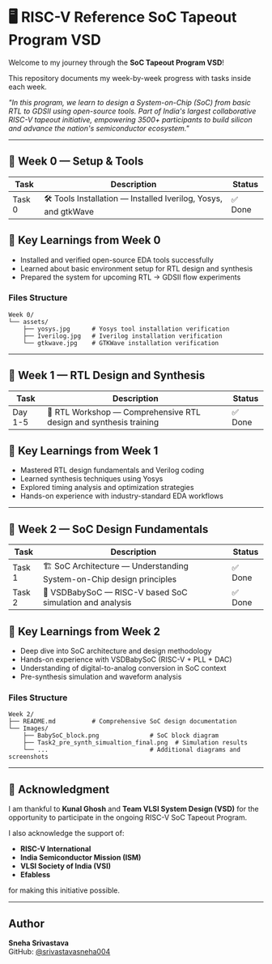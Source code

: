 # 🖥️ RISC-V Reference SoC Tapeout Program VSD

Welcome to my journey through the **SoC Tapeout Program VSD**!

This repository documents my week-by-week progress with tasks inside each week.

*"In this program, we learn to design a System-on-Chip (SoC) from basic RTL to GDSII using open-source tools. Part of India's largest collaborative RISC-V tapeout initiative, empowering 3500+ participants to build silicon and advance the nation's semiconductor ecosystem."*

---

## 📅 Week 0 — Setup & Tools

| Task | Description | Status |
|------|-------------|--------|
| Task 0 | 🛠️ Tools Installation — Installed Iverilog, Yosys, and gtkWave | ✅ Done |

## 🌟 Key Learnings from Week 0

- Installed and verified open-source EDA tools successfully
- Learned about basic environment setup for RTL design and synthesis
- Prepared the system for upcoming RTL → GDSII flow experiments

### Files Structure

```
Week 0/
└── assets/
    ├── yosys.jpg      # Yosys tool installation verification
    ├── Iverilog.jpg   # Iverilog installation verification
    └── gtkwave.jpg    # GTKWave installation verification
```

---

## 📅 Week 1 — RTL Design and Synthesis

| Task | Description | Status |
|------|-------------|--------|
| Day 1-5 | 🔧 RTL Workshop — Comprehensive RTL design and synthesis training | ✅ Done |

## 🌟 Key Learnings from Week 1

- Mastered RTL design fundamentals and Verilog coding
- Learned synthesis techniques using Yosys
- Explored timing analysis and optimization strategies
- Hands-on experience with industry-standard EDA workflows

---

## 📅 Week 2 — SoC Design Fundamentals

| Task | Description | Status |
|------|-------------|--------|
| Task 1 | 🏗️ SoC Architecture — Understanding System-on-Chip design principles | ✅ Done |
| Task 2 | 🧠 VSDBabySoC — RISC-V based SoC simulation and analysis | ✅ Done |

## 🌟 Key Learnings from Week 2

- Deep dive into SoC architecture and design methodology
- Hands-on experience with VSDBabySoC (RISC-V + PLL + DAC)
- Understanding of digital-to-analog conversion in SoC context
- Pre-synthesis simulation and waveform analysis

### Files Structure

```
Week 2/
├── README.md          # Comprehensive SoC design documentation
└── Images/
    ├── BabySoC_block.png              # SoC block diagram
    ├── Task2_pre_synth_simualtion_final.png  # Simulation results
    └── ...                            # Additional diagrams and screenshots
```

---

## 🙏 Acknowledgment

I am thankful to **Kunal Ghosh** and **Team VLSI System Design (VSD)** for the opportunity to participate in the ongoing RISC-V SoC Tapeout Program.

I also acknowledge the support of:
- **RISC-V International**
- **India Semiconductor Mission (ISM)**
- **VLSI Society of India (VSI)**
- **Efabless**

for making this initiative possible.

---

## Author

**Sneha Srivastava**  
GitHub: [@srivastavasneha004](https://github.com/srivastavasneha004)